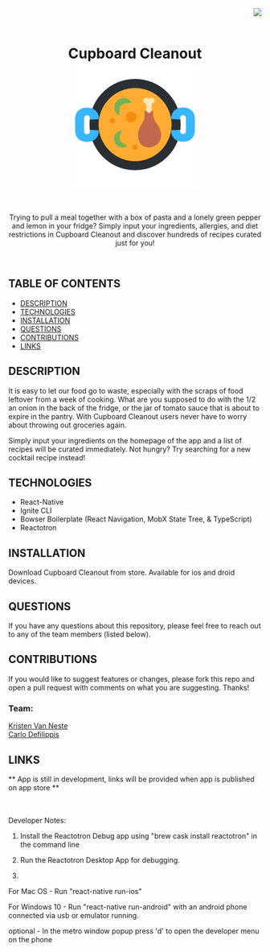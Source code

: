 <img src="https://img.shields.io/badge/License-Unlicensed-blue.svg" align="right"/>

<br>
<br>

<h1 align="center">Cupboard Cleanout <br>
<img align="center" src="app/screens/welcome-screen/cclogo50.png"/></h1>

<br>

<p align="center">Trying to pull a meal together with a box of pasta and a lonely green pepper and lemon in your fridge? Simply input your ingredients, allergies, and diet restrictions in Cupboard Cleanout and discover hundreds of recipes curated just for you!</p>

<br>

## TABLE OF CONTENTS
- [DESCRIPTION](#DESCRIPTION)  
- [TECHNOLOGIES](#TECHNOLOGIES)  
- [INSTALLATION](#INSTALLATION)  
- [QUESTIONS](#QUESTIONS)  
- [CONTRIBUTIONS](#CONTRIBUTIONS)
- [LINKS](#LINKS)  

## DESCRIPTION

It is easy to let our food go to waste, especially with the scraps of food leftover from a week of cooking.  What are you supposed to do with the 1/2 an onion in the back of the fridge, or the jar of tomato sauce that is about to expire in the pantry.  With Cupboard Cleanout users never have to worry about throwing out groceries again.

Simply input your ingredients on the homepage of the app and a list of recipes will be curated immediately.  Not hungry?  Try searching for a new cocktail recipe instead!

## TECHNOLOGIES

- React-Native
- Ignite CLI
- Bowser Boilerplate (React Navigation, MobX State Tree, & TypeScript)
- Reactotron

## INSTALLATION

Download Cupboard Cleanout from store.  Available for ios and droid devices.

## QUESTIONS
If you have any questions about this repository, please feel free to reach out to any of the team members (listed below). 

## CONTRIBUTIONS
If you would like to suggest features or changes, please fork this repo and open a pull request with comments on what you are suggesting. Thanks! 

### Team:  
[Kristen Van Neste](https://github.com/kmvanneste)  
[Carlo Defilippis](https://github.com/Carlo-Defilippis)  

## LINKS

** App is still in development, links will be provided when app is published on app store **

<br>
<br>
Developer Notes:

1) Install the Reactotron Debug app using "brew cask install reactotron" in the command line

2) Run the Reactotron Desktop App for debugging.

3)
For Mac OS - Run "react-native run-ios"

For Windows 10 - Run "react-native run-android" with an android phone connected via usb or emulator running.

optional - 
In the metro window popup press 'd' to open the developer menu on the phone 